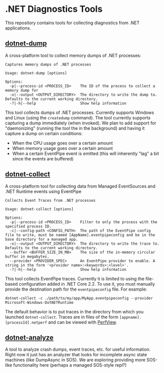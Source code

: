 # .NET Diagnostics Tools

This repository contains tools for collecting diagnostics from .NET applications.

## [dotnet-dump](src/dotnet-dump)

A cross-platform tool to collect memory dumps of .NET processes:

```
Captures memory dumps of .NET processes

Usage: dotnet-dump [options]

Options:
  -p|--process-id <PROCESS_ID>    The ID of the process to collect a memory dump for
  -o|--output <OUTPUT_DIRECTORY>  The directory to write the dump to. Defaults to the current working directory.
  -?|-h|--help                    Show help information
```

This tool collects dumps of .NET processes. Currently supports Windows and Linux (using the `createdump` command). The tool currently supports capturing a dump immediately (when invoked). We plan to add support for "daemonizing" (running the tool the in the background) and having it capture a dump on certain conditions:

* When the CPU usage goes over a certain amount
* When memory usage goes over a certain amount
* When a certain EventPipe event is emitted (this will inherently "lag" a bit since the events are buffered)

## [dotnet-collect](src/dotnet-collect)

A cross-platform tool for collecting data from Managed EventSources and .NET Runtime events using EventPipe

```
Collects Event Traces from .NET processes

Usage: dotnet-collect [options]

Options:
  -p|--process-id <PROCESS_ID>    Filter to only the process with the specified process ID.
  -c|--config-path <CONFIG_PATH>  The path of the EventPipe config file to write, must be named [AppName].eventpipeconfig and be in the base directory for a managed app.
  -o|--output <OUTPUT_DIRECTORY>  The directory to write the trace to. Defaults to the current working directory.
  --buffer <BUFFER_SIZE_IN_MB>    The size of the in-memory circular buffer in megabytes.
  --provider <PROVIDER_SPEC>      An EventPipe provider to enable. A string in the form '<provider name>:<keywords>:<level>'.
  -?|-h|--help                    Show help information
 ```

 This tool collects EventPipe traces. Currently it is limited to using the file-based configuration added in .NET Core 2.2. To use it, you must manually provide the destination path for the `eventpipeconfig` file. For example:
 
 ```
 dotnet-collect -c ./path/to/my/app/MyApp.eventpipeconfig --provider Microsoft-Windows-DotNETRuntime
 ```

 The default behavior is to put traces in the directory from which you launched `dotnet-collect`. Traces are in files of the form `[appname].[processId].netperf` and can be viewed with [PerfView](https://github.com/Microsoft/PerfView).

 ## [dotnet-analyze](src/dotnet-analyze)

 A tool to analyze crash dumps, event traces, etc. for useful information. Right now it just has an analyzer that looks for incomplete async state machines (like DumpAsync in SOS). We are exploring providing more SOS-like functionality here (perhaps a managed SOS-style repl?)